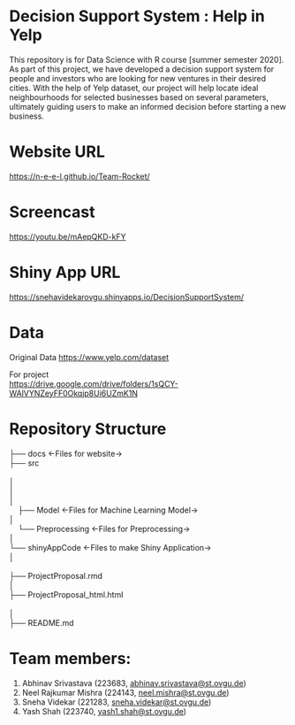 # Decision Support System : Help in Yelp
This repository is for Data Science with R course [summer semester 2020]. As part of this project, we have developed a decision support system for people and investors who are looking for new ventures in their desired cities. With the help of Yelp dataset, our project will help locate ideal neighbourhoods for selected businesses based on several parameters, ultimately guiding users to make an informed decision before starting a new business.

# Website URL
https://n-e-e-l.github.io/Team-Rocket/

# Screencast
https://youtu.be/mAepQKD-kFY

# Shiny App URL
https://snehavidekarovgu.shinyapps.io/DecisionSupportSystem/

# Data
Original Data
https://www.yelp.com/dataset

For project  
https://drive.google.com/drive/folders/1sQCY-WAlVYNZeyFF0Okqjp8Ui6UZmK1N

# Repository Structure
├── docs  <-Files for website->  <br>
├── src     <br>        
│ <br>    │                 
│<br>     ├── Model          <-Files for Machine Learning Model-> <br>
│<br>     └── Preprocessing  <-Files for Preprocessing->     <br>
│<br>     └── shinyAppCode   <-Files to make Shiny Application->   <br>
│<br>     
├── ProjectProposal.rmd  <br>
│ <br>
├── ProjectProposal_html.html  <br>             
│<br>
├── README.md   <br>      


# Team members:
1. Abhinav Srivastava (223683, abhinav.srivastava@st.ovgu.de) 
2. Neel Rajkumar Mishra (224143, neel.mishra@st.ovgu.de) 
3. Sneha Videkar (221283, sneha.videkar@st.ovgu.de) 
4. Yash Shah (223740, yash1.shah@st.ovgu.de)
